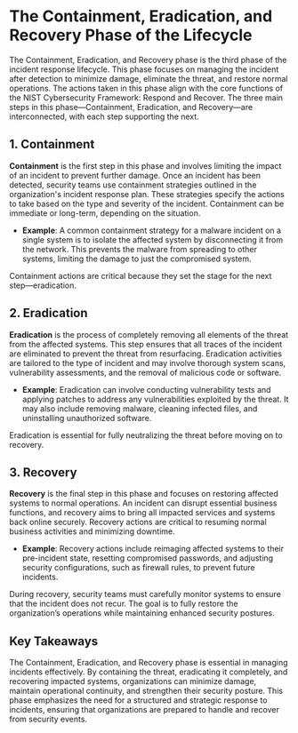 # The Containment, Eradication, and Recovery Phase of the Lifecycle

The Containment, Eradication, and Recovery phase is the third phase of the incident response lifecycle. This phase focuses on managing the incident after detection to minimize damage, eliminate the threat, and restore normal operations. The actions taken in this phase align with the core functions of the NIST Cybersecurity Framework: Respond and Recover. The three main steps in this phase—Containment, Eradication, and Recovery—are interconnected, with each step supporting the next.

## 1. Containment

**Containment** is the first step in this phase and involves limiting the impact of an incident to prevent further damage. Once an incident has been detected, security teams use containment strategies outlined in the organization's incident response plan. These strategies specify the actions to take based on the type and severity of the incident. Containment can be immediate or long-term, depending on the situation.

- **Example**: A common containment strategy for a malware incident on a single system is to isolate the affected system by disconnecting it from the network. This prevents the malware from spreading to other systems, limiting the damage to just the compromised system.

Containment actions are critical because they set the stage for the next step—eradication.

## 2. Eradication

**Eradication** is the process of completely removing all elements of the threat from the affected systems. This step ensures that all traces of the incident are eliminated to prevent the threat from resurfacing. Eradication activities are tailored to the type of incident and may involve thorough system scans, vulnerability assessments, and the removal of malicious code or software.

- **Example**: Eradication can involve conducting vulnerability tests and applying patches to address any vulnerabilities exploited by the threat. It may also include removing malware, cleaning infected files, and uninstalling unauthorized software.

Eradication is essential for fully neutralizing the threat before moving on to recovery.

## 3. Recovery

**Recovery** is the final step in this phase and focuses on restoring affected systems to normal operations. An incident can disrupt essential business functions, and recovery aims to bring all impacted services and systems back online securely. Recovery actions are critical to resuming normal business activities and minimizing downtime.

- **Example**: Recovery actions include reimaging affected systems to their pre-incident state, resetting compromised passwords, and adjusting security configurations, such as firewall rules, to prevent future incidents.

During recovery, security teams must carefully monitor systems to ensure that the incident does not recur. The goal is to fully restore the organization’s operations while maintaining enhanced security postures.

## Key Takeaways

The Containment, Eradication, and Recovery phase is essential in managing incidents effectively. By containing the threat, eradicating it completely, and recovering impacted systems, organizations can minimize damage, maintain operational continuity, and strengthen their security posture. This phase emphasizes the need for a structured and strategic response to incidents, ensuring that organizations are prepared to handle and recover from security events.